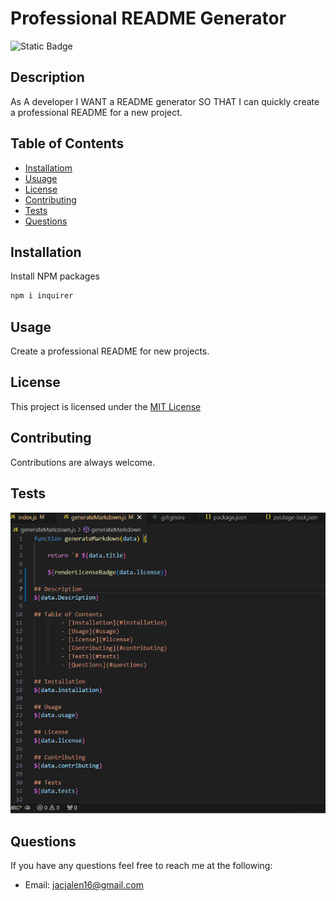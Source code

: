 # Professional README Generator
![Static Badge](https://img.shields.io/badge/License-MIT-orange)

## Description
As A developer
I WANT a README generator
SO THAT I can quickly create a professional README for a new project.

## Table of Contents
- [Installatiom](#Installation)
- [Usuage](#Usuage)
- [License](#License)
- [Contributing](#Contributing)
- [Tests](#Tests)
- [Questions](#Questions)
        
## Installation

 Install NPM packages
   ```sh
   npm i inquirer
   ```

## Usage
Create a professional README for new projects.


## License
This project is licensed under the [MIT License](LICENSE)

## Contributing
Contributions are always welcome. 


## Tests
![image_alt](https://github.com/JalenKAgain/Challenge-7/blob/027c967f49866140bdbca403a99dd78914f4918f/Screenshot%202025-01-12%20131415.png)

## Questions
If you have any questions feel free to reach me at the following:
- Email: jacjalen16@gmail.com


